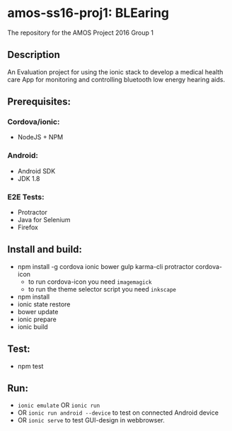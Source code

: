 # amos-ss16-proj1: BLEaring
The repository for the AMOS Project 2016 Group 1

## Description

An Evaluation project for using the ionic stack to develop a medical health care App for monitoring and controlling bluetooth low energy hearing aids.

## Prerequisites:

### Cordova/ionic:
- NodeJS + NPM

### Android:
- Android SDK
- JDK 1.8

### E2E Tests:
- Protractor
- Java for Selenium
- Firefox

## Install and build:

- npm install -g cordova ionic bower gulp karma-cli protractor cordova-icon
  - to run cordova-icon you need `imagemagick`
  - to run the theme selector script you need `inkscape`
- npm install
- ionic state restore
- bower update
- ionic prepare
- ionic build

## Test:
- npm test

## Run:

- `ionic emulate` OR `ionic run`
- OR `ionic run android --device` to test on connected Android device
- OR `ionic serve` to test GUI-design in webbrowser.
